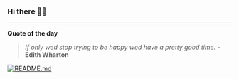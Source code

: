 ### Hi there 👋🏻


---

**Quote of the day**

> *If only wed stop trying to be happy wed have a pretty good time.* - **Edith Wharton** 

[![README.md](https://github.com/marcolovazzano/marcolovazzano/actions/workflows/readme.yml/badge.svg?branch=main)](https://github.com/marcolovazzano/marcolovazzano/actions/workflows/readme.yml)
